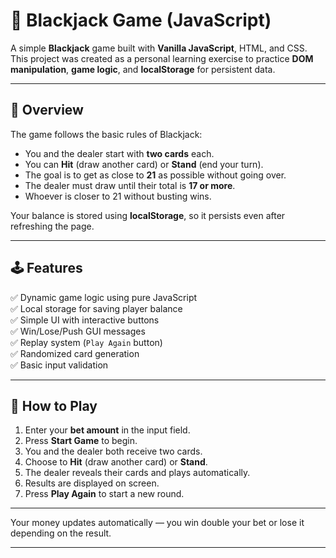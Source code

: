 # 🎰 Blackjack Game (JavaScript)

A simple **Blackjack** game built with **Vanilla JavaScript**, HTML, and CSS.  
This project was created as a personal learning exercise to practice **DOM manipulation**, **game logic**, and **localStorage** for persistent data.

---

## 🧠 Overview

The game follows the basic rules of Blackjack:
- You and the dealer start with **two cards** each.
- You can **Hit** (draw another card) or **Stand** (end your turn).
- The goal is to get as close to **21** as possible without going over.
- The dealer must draw until their total is **17 or more**.
- Whoever is closer to 21 without busting wins.

Your balance is stored using **localStorage**, so it persists even after refreshing the page.

---

## 🕹️ Features

✅ Dynamic game logic using pure JavaScript  
✅ Local storage for saving player balance  
✅ Simple UI with interactive buttons  
✅ Win/Lose/Push GUI messages  
✅ Replay system (`Play Again` button)  
✅ Randomized card generation  
✅ Basic input validation  

---

## 🚀 How to Play

1. Enter your **bet amount** in the input field.  
2. Press **Start Game** to begin.  
3. You and the dealer both receive two cards.  
4. Choose to **Hit** (draw another card) or **Stand**.  
5. The dealer reveals their cards and plays automatically.  
6. Results are displayed on screen.  
7. Press **Play Again** to start a new round.  

---


Your money updates automatically — you win double your bet or lose it depending on the result.

---
 
